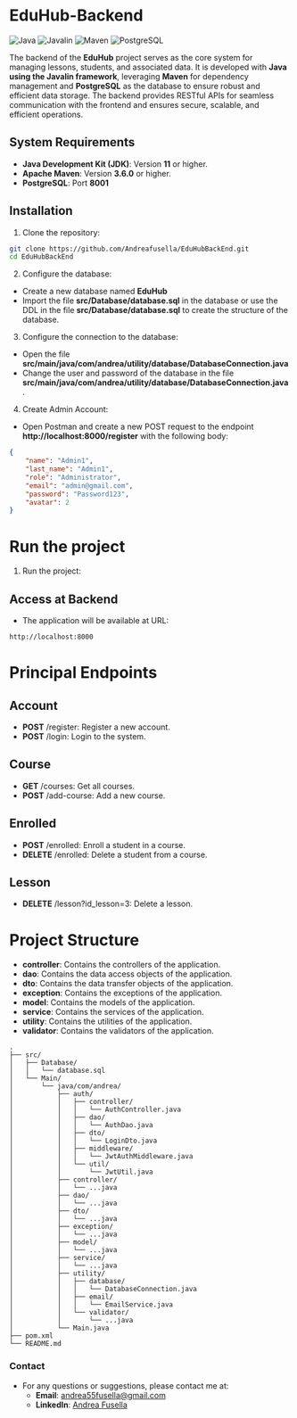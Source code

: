 # EduHub-Backend

![Java](https://img.shields.io/badge/Java-ED8B00?style=for-the-badge&logo=java&logoColor=white)
![Javalin](https://img.shields.io/badge/Javalin-5A67D8?style=for-the-badge&logo=java&logoColor=white)
![Maven](https://img.shields.io/badge/Maven-C71A36?style=for-the-badge&logo=apachemaven&logoColor=white)
![PostgreSQL](https://img.shields.io/badge/PostgreSQL-336791?style=for-the-badge&logo=postgresql&logoColor=white)

The backend of the **EduHub** project serves as the core system for managing lessons, students, and associated data. It is developed with **Java using the Javalin framework**, leveraging **Maven** for dependency management and **PostgreSQL** as the database to ensure robust and efficient data storage. The backend provides RESTful APIs for seamless communication with the frontend and ensures secure, scalable, and efficient operations.

## System Requirements
- **Java Development Kit (JDK)**: Version **11** or higher.
- **Apache Maven**: Version **3.6.0** or higher.
- **PostgreSQL**: Port **8001**

## Installation

1. Clone the repository:
```bash
git clone https://github.com/Andreafusella/EduHubBackEnd.git
cd EduHubBackEnd
```
2. Configure the database:
- Create a new database named **EduHub**
- Import the file **src/Database/database.sql** in the database or use the DDL in the file **src/Database/database.sql** to create the structure of the database.

3. Configure the connection to the database:
- Open the file **src/main/java/com/andrea/utility/database/DatabaseConnection.java**
- Change the user and password of the database in the file **src/main/java/com/andrea/utility/database/DatabaseConnection.java**.

4. Create Admin Account:
- Open Postman and create a new POST request to the endpoint **http://localhost:8000/register** with the following body:
```json
{
    "name": "Admin1",
    "last_name": "Admin1",
    "role": "Administrator",
    "email": "admin@gmail.com",
    "password": "Password123",
    "avatar": 2
}
```

# Run the project

1. Run the project:

## Access at Backend
- The application will be available at URL:
```bash
http://localhost:8000
```

# Principal Endpoints

## Account
- **POST** /register: Register a new account.
- **POST** /login: Login to the system.

## Course
- **GET** /courses: Get all courses.
- **POST** /add-course: Add a new course.

## Enrolled
- **POST** /enrolled: Enroll a student in a course.
- **DELETE** /enrolled: Delete a student from a course.

## Lesson
- **DELETE** /lesson?id_lesson=3: Delete a lesson.


# Project Structure

- **controller**: Contains the controllers of the application.
- **dao**: Contains the data access objects of the application.
- **dto**: Contains the data transfer objects of the application.
- **exception**: Contains the exceptions of the application.
- **model**: Contains the models of the application.
- **service**: Contains the services of the application.
- **utility**: Contains the utilities of the application.
- **validator**: Contains the validators of the application.

```plaintext
.
├── src/
│   ├── Database/
│   │   └── database.sql
│   └── Main/
│       └── java/com/andrea/
│           ├── auth/
│           │   ├── controller/
│           │   │   └── AuthController.java
│           │   ├── dao/
│           │   │   └── AuthDao.java
│           │   ├── dto/
│           │   │   └── LoginDto.java
│           │   ├── middleware/
│           │   │   └── JwtAuthMiddleware.java
│           │   └── util/
│           │       └── JwtUtil.java
│           ├── controller/
│           │   └── ...java
│           ├── dao/
│           │   └── ...java
│           ├── dto/
│           │   └── ...java
│           ├── exception/
│           │   └── ...java
│           ├── model/
│           │   └── ...java
│           ├── service/
│           │   └── ...java
│           ├── utility/
│           │   ├── database/
│           │   │   └── DatabaseConnection.java
│           │   ├── email/
│           │   │   └── EmailService.java
│           │   └── validator/
│           │       └── ...java
│           └── Main.java
├── pom.xml
└── README.md
```

### Contact
- For any questions or suggestions, please contact me at:
  - **Email**: andrea55fusella@gmail.com
  - **LinkedIn**: [Andrea Fusella](www.linkedin.com/in/andrea-fusella)
